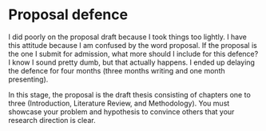 # Proposal defence

I did poorly on the proposal draft because I took things too lightly. I have this attitude because I am confused by the word proposal. If the proposal is the one I submit for admission, what more should I include for this defence? I know I sound pretty dumb, but that actually happens. I ended up delaying the defence for four months (three months writing and one month presenting). 

In this stage, the proposal is the draft thesis consisting of chapters one to three (Introduction, Literature Review, and Methodology). You must showcase your problem and hypothesis to convince others that your research direction is clear. 

